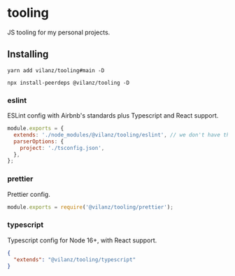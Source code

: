 # tooling

JS tooling for my personal projects.

## Installing

```
yarn add vilanz/tooling#main -D

npx install-peerdeps @vilanz/tooling -D
```

### eslint

ESLint config with Airbnb's standards plus Typescript and React support.

```js
module.exports = {
  extends: './node_modules/@vilanz/tooling/eslint', // we don't have the eslint-config-* prefix
  parserOptions: {
    project: './tsconfig.json',
  },
};
```

### prettier

Prettier config.

```js
module.exports = require('@vilanz/tooling/prettier');
```

### typescript

Typescript config for Node 16+, with React support.

```json
{
  "extends": "@vilanz/tooling/typescript"
}
```
